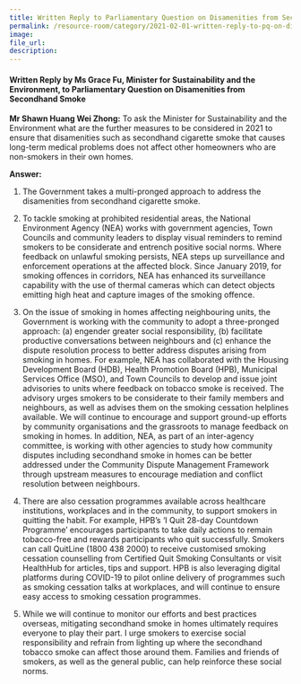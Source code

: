 ```yaml
---  
title: Written Reply to Parliamentary Question on Disamenities from Secondhand Smoke by Ms Grace Fu, Minister for Sustainability and the Environment
permalink: /resource-room/category/2021-02-01-written-reply-to-pq-on-disamenities-from-secondhand-smoke/
image:  
file_url:  
description:  
---  
```


#### Written Reply by Ms Grace Fu, Minister for Sustainability and the Environment, to Parliamentary Question on  Disamenities from Secondhand Smoke

**Mr Shawn Huang Wei Zhong:** To ask the Minister for Sustainability and the Environment what are the further measures to be considered in 2021 to ensure that disamenities such as secondhand cigarette smoke that causes long-term medical problems does not affect other homeowners who are non-smokers in their own homes. 

**Answer:**

1.  The Government takes a multi-pronged approach to address the disamenities from secondhand cigarette smoke. 

2.	To tackle smoking at prohibited residential areas, the National Environment Agency (NEA) works with government agencies, Town Councils and community leaders to display visual reminders to remind smokers to be considerate and entrench positive social norms. Where feedback on unlawful smoking persists, NEA steps up surveillance and enforcement operations at the affected block. Since January 2019, for smoking offences in corridors, NEA has enhanced its surveillance capability with the use of thermal cameras which can detect objects emitting high heat and capture images of the smoking offence.

3.	 On the issue of smoking in homes affecting neighbouring units, the Government is working with the community to adopt a three-pronged approach: (a) engender greater social responsibility, (b) facilitate productive conversations between neighbours and (c) enhance the dispute resolution process to better address disputes arising from smoking in homes. For example, NEA has collaborated with the Housing Development Board (HDB), Health Promotion Board (HPB), Municipal Services Office (MSO), and Town Councils to develop and issue joint advisories to units where feedback on tobacco smoke is received. The advisory urges smokers to be considerate to their family members and neighbours, as well as advises them on the smoking cessation helplines available. We will continue to encourage and support ground-up efforts by community organisations and the grassroots to manage feedback on smoking in homes. In addition, NEA, as part of an inter-agency committee, is working with other agencies to study how community disputes including secondhand smoke in homes can be better addressed under the Community Dispute Management Framework through upstream measures to encourage mediation and conflict resolution between neighbours.
 
4.	There are also cessation programmes available across healthcare institutions, workplaces and in the community, to support smokers in quitting the habit. For example, HPB’s ‘I Quit 28-day Countdown Programme’ encourages participants to take daily actions to remain tobacco-free and rewards participants who quit successfully. Smokers can call QuitLine (1800 438 2000) to receive customised smoking cessation counselling from Certified Quit Smoking Consultants or visit HealthHub for articles, tips and support. HPB is also leveraging digital platforms during COVID-19 to pilot online delivery of programmes such as smoking cessation talks at workplaces, and will continue to ensure easy access to smoking cessation programmes.
	
5.	While we will continue to monitor our efforts and best practices overseas, mitigating secondhand smoke in homes ultimately requires everyone to play their part. I urge smokers to exercise social responsibility and refrain from lighting up where the secondhand tobacco smoke can affect those around them. Families and friends of smokers, as well as the general public, can help reinforce these social norms.
